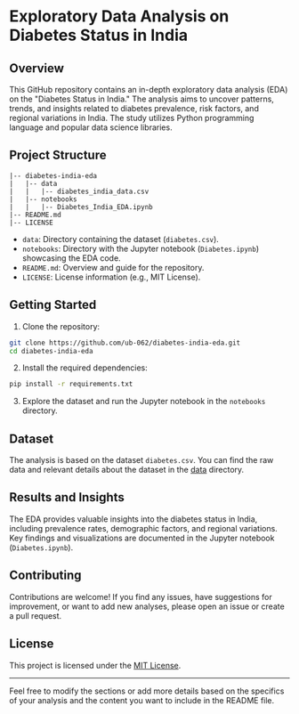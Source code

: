 # Exploratory Data Analysis on Diabetes Status in India

## Overview

This GitHub repository contains an in-depth exploratory data analysis (EDA) on the "Diabetes Status in India." The analysis aims to uncover patterns, trends, and insights related to diabetes prevalence, risk factors, and regional variations in India. The study utilizes Python programming language and popular data science libraries.

## Project Structure

```
|-- diabetes-india-eda
|   |-- data
|   |   |-- diabetes_india_data.csv
|   |-- notebooks
|   |   |-- Diabetes_India_EDA.ipynb
|-- README.md
|-- LICENSE
```

- `data`: Directory containing the dataset (`diabetes.csv`).
- `notebooks`: Directory with the Jupyter notebook (`Diabetes.ipynb`) showcasing the EDA code.
- `README.md`: Overview and guide for the repository.
- `LICENSE`: License information (e.g., MIT License).

## Getting Started

1. Clone the repository:

```bash
git clone https://github.com/ub-062/diabetes-india-eda.git
cd diabetes-india-eda
```

2. Install the required dependencies:

```bash
pip install -r requirements.txt
```

3. Explore the dataset and run the Jupyter notebook in the `notebooks` directory.

## Dataset

The analysis is based on the dataset `diabetes.csv`. You can find the raw data and relevant details about the dataset in the [data](https://www.kaggle.com/datasets/uciml/pima-indians-diabetes-database) directory.

## Results and Insights

The EDA provides valuable insights into the diabetes status in India, including prevalence rates, demographic factors, and regional variations. Key findings and visualizations are documented in the Jupyter notebook (`Diabetes.ipynb`).

## Contributing

Contributions are welcome! If you find any issues, have suggestions for improvement, or want to add new analyses, please open an issue or create a pull request.

## License

This project is licensed under the [MIT License](LICENSE).

---

Feel free to modify the sections or add more details based on the specifics of your analysis and the content you want to include in the README file.
